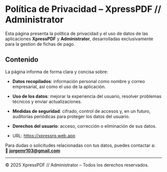 # Política de Privacidad – XpressPDF // Administrator

Esta página presenta la política de privacidad y el uso de datos de las aplicaciones **XpressPDF** y **Administrator**, desarrolladas exclusivamente para la gestion de fichas de pago.

## Contenido

La página informa de forma clara y concisa sobre:

- **Datos recopilados**: información personal como nombre y correo empresarial, así como el uso de la aplicación.
- **Uso de los datos**: mejorar la experiencia del usuario, resolver problemas técnicos y enviar actualizaciones.
- **Medidas de seguridad**: cifrado, control de accesos y, en un futuro, auditorías periódicas para proteger los datos del usuario.
- **Derechos del usuario**: acceso, corrección o eliminación de sus datos.

- URL: <https://xpressrq.web.app>

Para dudas o solicitudes relacionadas con tus datos, puedes contactar a:  
📧 **<jorgemr103@gmail.com>**

---

© 2025 XpressPDF // Administrator – Todos los derechos reservados.  
